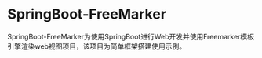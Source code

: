 # SpringBoot-FreeMarker
SpringBoot-FreeMarker为使用SpringBoot进行Web开发并使用Freemarker模板引擎渲染web视图项目，该项目为简单框架搭建使用示例。
